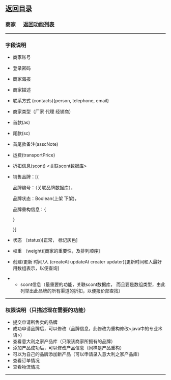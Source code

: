## [返回目录](../../readme.md)  
### 商家 &nbsp;&nbsp;&nbsp;&nbsp; [返回功能列表](../5_Function.md)
---
### 字段说明
 - 商家账号
 - 登录密码
 - 商家海报
 - 商家描述
 - 联系方式 (contacts){person, telephone, email}
 - 商家类型（厂家 代理 经销商）
 - 首款(as)
 - 尾款(sc)
 - 首尾款备注(asscNote)
 - 运费(transportPrice)
 - 折扣信息(scont) <关联scont数据库>

 - 销售品牌：[{

   	品牌编号：（关联品牌数据库），

	品牌状态：Boolean(上架 下架)，

	品牌重构信息：{

	}

     }]

 - 状态 （status)[正常， 标记灰色]
 - 权重 （weight)[商家的重要性，及排列顺序]
 - 创建/更新 时间/人 (createAt updateAt creater updater)[更新时间和人最好用数组表示，以便查询]

 - * scont信息（最重要的功能，关联scont数据库， 而且要是数组类型，由此列举出此品牌的所有渠道的折扣，以便报价部查找）

 ---

### 权限说明（只描述现在需要的功能）
- 提交申请所售卖的品牌
- 成功申请品牌后，可以修改（品牌信息，此修改为重构修改<java中的专业术语>)
- 查看意大利之家产品库（只限该商家所拥有的品牌）
- 添加产品成功后，可以修改产品信息（同样是产品重构）
- 可以为自己的品牌添加新产品（可以申请录入意大利之家产品库）
- 查看订单情况
- 查看物流情况
---